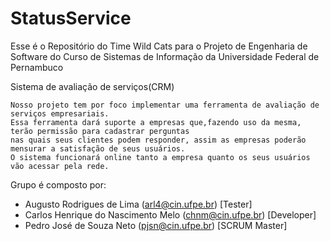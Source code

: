 # StatusService

Esse é o Repositório do Time Wild Cats para o Projeto de Engenharia de Software do Curso de Sistemas de Informação da Universidade Federal de Pernambuco



Sistema de avaliação de serviços(CRM)

    Nosso projeto tem por foco implementar uma ferramenta de avaliação de serviços empresariais.
    Essa ferramenta dará suporte a empresas que,fazendo uso da mesma, terão permissão para cadastrar perguntas
    nas quais seus clientes podem responder, assim as empresas poderão mensurar a satisfação de seus usuários.
    O sistema funcionará online tanto a empresa quanto os seus usuários vão acessar pela rede.

    
    
Grupo é composto por:

  - Augusto Rodrigues de Lima (arl4@cin.ufpe.br) [Tester]
  - Carlos Henrique do Nascimento Melo (chnm@cin.ufpe.br) [Developer]
  - Pedro José de Souza Neto (pjsn@cin.ufpe.br) [SCRUM Master]
